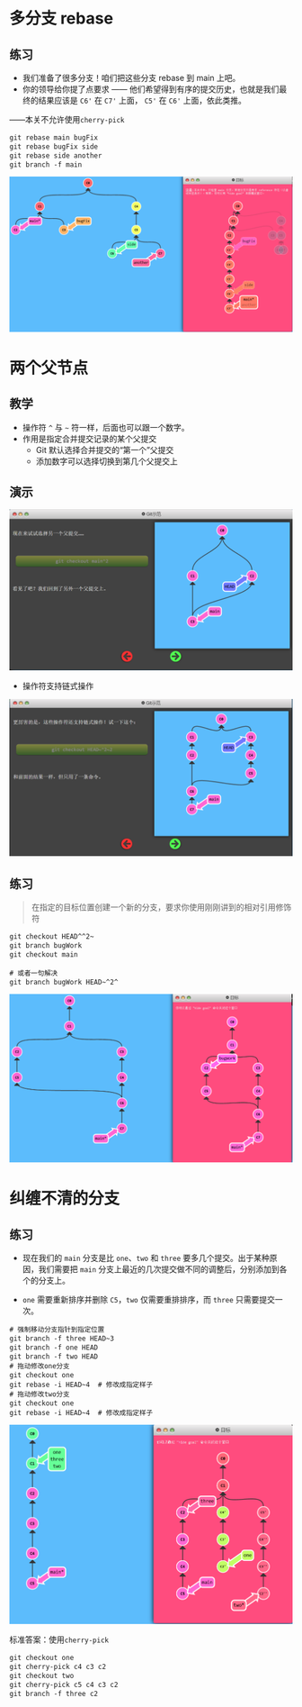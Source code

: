 # 多分支 rebase

## 练习

- 我们准备了很多分支！咱们把这些分支 rebase 到 main 上吧。
- 你的领导给你提了点要求 —— 他们希望得到有序的提交历史，也就是我们最终的结果应该是 `C6'` 在 `C7'` 上面， `C5'` 在 `C6'` 上面，依此类推。

——本关不允许使用`cherry-pick`

```shell
git rebase main bugFix
git rebase bugFix side
git rebase side another
git branch -f main 
```

![5-1](05高级话题/image-20230128182241311.png)

# 两个父节点

## 教学

- 操作符 `^` 与 `~` 符一样，后面也可以跟一个数字。
- 作用是指定合并提交记录的某个父提交
  - Git 默认选择合并提交的“第一个”父提交
  - 添加数字可以选择切换到第几个父提交上

## 演示

![5-2](05高级话题/image-20230128192700797.png)

- 操作符支持链式操作

![5-3](05高级话题/image-20230128192955759.png)

## 练习

> 在指定的目标位置创建一个新的分支，要求你使用刚刚讲到的相对引用修饰符

```shell
git checkout HEAD^^2~
git branch bugWork
git checkout main

# 或者一句解决
git branch bugWork HEAD~^2^
```

![5-4](05高级话题/image-20230128193542344.png)

# 纠缠不清的分支

## 练习

- 现在我们的 `main` 分支是比 `one`、`two` 和 `three` 要多几个提交。出于某种原因，我们需要把 `main` 分支上最近的几次提交做不同的调整后，分别添加到各个的分支上。

- `one` 需要重新排序并删除 `C5`，`two` 仅需要重排排序，而 `three` 只需要提交一次。

```shell
# 强制移动分支指针到指定位置
git branch -f three HEAD~3
git branch -f one HEAD
git branch -f two HEAD
# 拖动修改one分支
git checkout one
git rebase -i HEAD~4  # 修改成指定样子
# 拖动修改two分支
git checkout one
git rebase -i HEAD~4  # 修改成指定样子
```

![5-5](05高级话题/image-20230128194248591.png)

标准答案：使用`cherry-pick`

```shell
git checkout one
git cherry-pick c4 c3 c2
git checkout two
git cherry-pick c5 c4 c3 c2
git branch -f three c2
```


